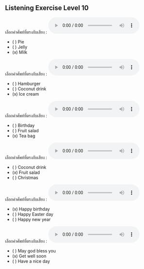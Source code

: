 ## Listening Exercise Level 10

เลือกคำศัพท์ที่ตรงกับเสียง :  ![](/media/audio/milk.mp3) 
 - ( ) Pie
 - ( ) Jelly
 - (x) Milk


เลือกคำศัพท์ที่ตรงกับเสียง :  ![](/media/audio/ice&#x20;cream.mp3) 
 - ( ) Hamburger
 - ( ) Coconut drink
 - (x) Ice cream


เลือกคำศัพท์ที่ตรงกับเสียง :  ![](/media/audio/tea&#x20;bag.mp3) 
 - ( ) Birthday
 - ( ) Fruit salad
 - (x) Tea bag

เลือกคำศัพท์ที่ตรงกับเสียง :  ![](/media/audio/fruit&#x20;salad.mp3) 
 - ( ) Coconut drink
 - (x) Fruit salad
 - ( ) Christmas

เลือกคำศัพท์ที่ตรงกับเสียง :  ![](/media/audio/Happy%20birthday.mp3) 
 - (x) Happy birthday
 - ( ) Happy Easter day
 - ( ) Happy new year

เลือกคำศัพท์ที่ตรงกับเสียง :  ![](/media/audio/Get%20well%20soon.mp3) 
 - ( ) May god bless you
 - (x) Get well soon
 - ( ) Have a nice day
